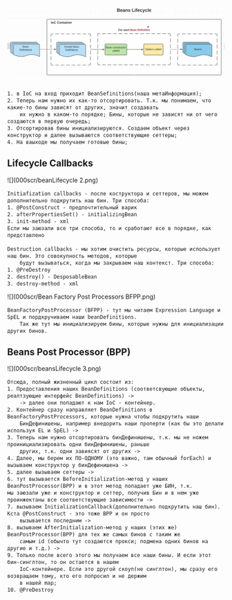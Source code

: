 ![](000scr/BeansLifecycle.png)

    1. в IoC на вход приходит BeanSefinitions(наша метаИнформация);
    2. Теперь нам нужно их как-то отсортировать. Т.к. мы понимаем, что какие-то бины зависят от других, значит создавать 
        их нужно в каком-то порядке; Бины, которые не зависят ни от чего создаются в первую очередь;
    3. Отсортировав бины инициализируются. Создаем объект через конструктор и далее вызываются соответствующие сеттеры;
    4. На ваыходе мы получаем готовые бины;

## Lifecycle Callbacks
![](000scr/beanLifecycle 2.png)

    Initiafization callbacks - после коструктора и сеттеров, мы можем дополнительно подкрутить наш бин. Три способа:
    1. @PostConstruct - предпочтительный варик
    2. afterPropertiesSet() - initializingBean
    3. init-method - xml
    Если мы заюзали все три способа, то и сработают все в порядке, как представлено

    Destruction callbacks - мы хотим очистить ресурсы, которые использует наш бин. Это совокупность методов, которые 
        будут вызываться, когда мы закрываем наш контекст. Три способа:
    1. @PreDestroy
    2. destroy() - DesposableBean
    3. destroy-method - xml

![](000scr/Bean Factory Post Processors BFPP.png)
    
    BeanFactoryPostProcessor (BFPP) - тут мы читаем Expression Language и SpEL и пордкручиваем наши beanDefinitions. 
        Так же тут мы инициализируем бины, которые нужны для инициализации других бинов.
    
## Beans Post Processor (BPP)
![](000scr/beansLifecycle 3.png)

    Отсюда, полный жизненный цикл состоит из:
    1. Предоставления наших BeanDefinitions (соответсвующие объекты, реалтзующие интерфейс BeanDefinitions) ->
        -> далее они попадают к нам IoC - контейнер.
    2. Контейнер сразу направляет BeanDefinitions в BeanFactoryPostProcessors, которые нужна чтобы подкрутить наши 
        БинДефинишены, например внедорить наши проперти (как бы это делали используя EL и SpEL) -> 
    3. Теперь нам нужно отсортировать бинДефинишены, т.к. мы не ножем проинициализировать одни бинДефинишены, раньше 
        других, т.к. одни завиясят от других -> 
    4. Далее, мы берем их ПО-ОДНОМУ (это важно, там обычный forEach) и вызываем конструктор у бинДефинишена -> 
    5. далее вызываем сеттеры ->
    6. тут вызывается BeforeInitialization-метод у наших BeanPostProcessor(BPP) и в этот метод попадает уже БИН, т.к. 
    мы заюзали уже и конструктор и сеттер, получив Бин и в нем уже проинжектаны все соответствующие зависимости -> 
    7. вызываем InitializationCallback(дополнительно подкрутить наш бин). Кста @PostConstruct - это тоже BPP и он просто 
        вызывается последним ->
    8. вызываем AfterInitialization-метод у наших (этих же) BeanPostProcessor(BPP) для тех же самых бинов с таким же 
        самым id (обычто тут создаются прокси; подмена одних бинов на другие и т.д.) ->
    9. Только после всего этого мы получаем все наши бины. И если этот бин-синглтон, то он остается в нашем 
        IoC-контейнере. Если это другой скоуп(не синглтон), мы сразу его возвращаем тому, кто его попросил и не держим 
        в нашей map;
    10. @PreDestroy
        